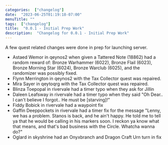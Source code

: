 ```yaml
---
categories:  ["changelog"]
date:  "2023-06-25T01:19:18-07:00"
menuTitle: ""
tags:  ["changelog"]
title:  "0.0.1 - Initial Prep Work"
description:  "Changelog for 0.0.1 - Initial Prep Work"
---
```

A few quest related changes were done in prep for launching server.

- Astaed Wemor in qeynos2 when given a Tattered Note (18862) had a random reward of: Bronze Warhammer (6022), Bronze Flail (6023), Bronze Morning Star (6024), Bronze Warclub (6025), and the randomizer was possibly fixed.
- Flynn Merrington in qeynos2 with the Tax Collector quest was repaired.
- Mira Sayer in qeytoqrg with the Tax Collector quest was repaired.
- Blinza Toepopal in rivervale had a timer typo when they ask for Jillin
- Daleen Leafsway in rivervale had a timer typo when they said "Oh Dear.. I can't believe I forgot.. He must be [starving]!"
- Fiddy Bobick in rivervale had a waypoint fix
- Gaffin Deeppockets in rivervale had a timer fix for the message "Lenny, we has a problem. Stanos is back, and he ain't happy. He told me to tell ya that he would be calling in his markers soon. I reckon ya know what that means, and that's bad business with the Circle. Whatcha wanna do?"
- Oglard in skyshrine had an Onyxbranch and Dragon Craft Urn turn in fix


<!--more-->

